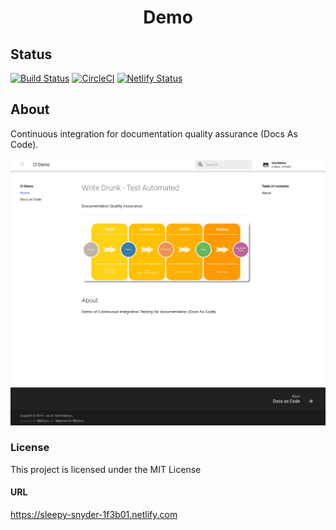 <p align="center">
 <h1 align="center">Demo</h1>
</p>

## Status

[![Build Status](https://travis-ci.org/svx/demo.svg?branch=master)](https://travis-ci.org/svx/demo)
[![CircleCI](https://circleci.com/gh/svx/demo.svg?style=svg)](https://circleci.com/gh/svx/demo)
[![Netlify Status](https://api.netlify.com/api/v1/badges/24200481-2656-4638-beff-0c85dc871ef0/deploy-status)](https://app.netlify.com/sites/sleepy-snyder-1f3b01/deploys)

## About

Continuous integration for documentation quality assurance (Docs As Code).

![Example screen](https://github.com/svx/demo/blob/master/docs/images/demo-dac-screen.png)

### License

This project is licensed under the MIT License

#### URL

https://sleepy-snyder-1f3b01.netlify.com
